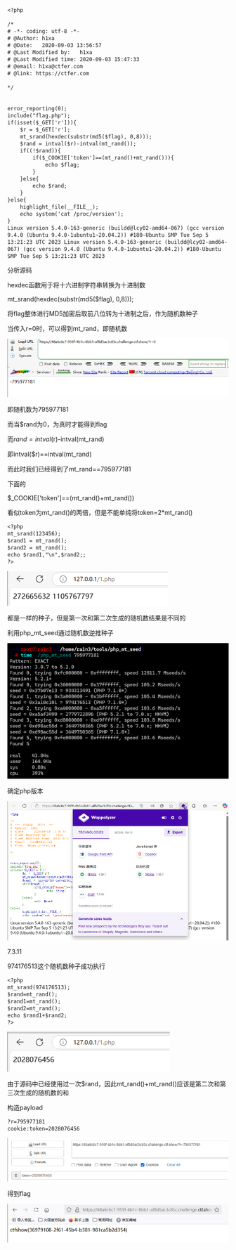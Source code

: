 ```
<?php

/*
# -*- coding: utf-8 -*-
# @Author: h1xa
# @Date:   2020-09-03 13:56:57
# @Last Modified by:   h1xa
# @Last Modified time: 2020-09-03 15:47:33
# @email: h1xa@ctfer.com
# @link: https://ctfer.com

*/


error_reporting(0);
include("flag.php");
if(isset($_GET['r'])){
    $r = $_GET['r'];
    mt_srand(hexdec(substr(md5($flag), 0,8)));
    $rand = intval($r)-intval(mt_rand());
    if((!$rand)){
        if($_COOKIE['token']==(mt_rand()+mt_rand())){
            echo $flag;
        }
    }else{
        echo $rand;
    }
}else{
    highlight_file(__FILE__);
    echo system('cat /proc/version');
}
Linux version 5.4.0-163-generic (buildd@lcy02-amd64-067) (gcc version 9.4.0 (Ubuntu 9.4.0-1ubuntu1~20.04.2)) #180-Ubuntu SMP Tue Sep 5 13:21:23 UTC 2023 Linux version 5.4.0-163-generic (buildd@lcy02-amd64-067) (gcc version 9.4.0 (Ubuntu 9.4.0-1ubuntu1~20.04.2)) #180-Ubuntu SMP Tue Sep 5 13:21:23 UTC 2023

```

分析源码

hexdec函数用于将十六进制字符串转换为十进制数

mt_srand(hexdec(substr(md5($flag), 0,8)));

将flag整体进行MD5加密后取前八位转为十进制之后，作为随机数种子

当传入r=0时，可以得到mt_rand，即随机数

![image-20250401211836798](./assets/image-20250401211836798.png)

即随机数为795977181

而当$rand为0，为真时才能得到flag

而$rand=intval($r)-intval(mt_rand) 

即intval($r)==intval(mt_rand)

而此时我们已经得到了mt_rand==795977181

下面的

$_COOKIE['token']==(mt_rand()+mt_rand())

看似token为mt_rand()的两倍，但是不能单纯将token=2*mt_rand()

```
<?php
mt_srand(123456);
$rand1 = mt_rand();
$rand2 = mt_rand();
echo $rand1,"\n",$rand2;;
?>
```

![image-20250401212509330](./assets/image-20250401212509330.png)

都是一样的种子，但是第一次和第二次生成的随机数结果是不同的

利用php_mt_seed通过随机数逆推种子

![image-20250401212926209](./assets/image-20250401212926209.png)

确定php版本

![image-20250401213011401](./assets/image-20250401213011401.png)

7.3.11





974176513这个随机数种子成功执行

```
<?php
mt_srand(974176513);
$rand=mt_rand();
$rand1=mt_rand();
$rand2=mt_rand();
echo $rand1+$rand2;
?>
```

![image-20250401214416408](./assets/image-20250401214416408.png)



由于源码中已经使用过一次$rand，因此mt_rand()+mt_rand()应该是第二次和第三次生成的随机数的和



构造payload

```
?r=795977181
cookie:token=2028076456
```

![image-20250401214000891](./assets/image-20250401214000891.png)



得到flag

![image-20250401214016646](./assets/image-20250401214016646.png)